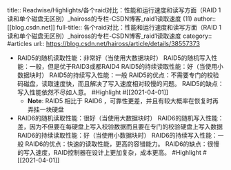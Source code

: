 title:: Readwise/Highlights/各个raid对比：性能和运行速度和读写方面（RAID 1 读和单个磁盘无区别）_haiross的专栏-CSDN博客_raid1读取速度 (11)
author:: [[blog.csdn.net]]
full-title:: 各个raid对比：性能和运行速度和读写方面（RAID 1 读和单个磁盘无区别）_haiross的专栏-CSDN博客_raid1读取速度
category:: #articles
url:: https://blog.csdn.net/haiross/article/details/38557373

- RAID5的随机读取性能：非常好（当使用大数据块时） RAID5的随机写入性能：一般，但是优于RAID3或都RAID4 RAID5的持续读取性能：好（当使用小数据块时） RAID5的持续写入性能：一般  RAID5的优点：不需要专门的校验码磁盘，读取速度快，而且解决了写入速度相对较慢的问题。  RAID5的缺点：写入性能依然不尽如人意。 #Highlight #[[2021-04-01]]
	- **Note**: RAID5 相比于 RAID6 ，可靠性更差，并且有较大概率在恢复时再弄挂一块硬盘
- RAID6的随机读取性能：很好（当使用大数据块时） RAID6的随机写入性能：差，因为不但要在每硬盘上写入校验数据而且要在专门的校验硬盘上写入数据 RAID6的持续读取性能：好（当使用小数据块时） RAID6的持续写入性能：一般  RAID6的优点：快速的读取性能，更高的容错能力。  RAID6的缺点：很慢的写入速度，RAID控制器在设计上更加复杂，成本更高。 #Highlight #[[2021-04-01]]